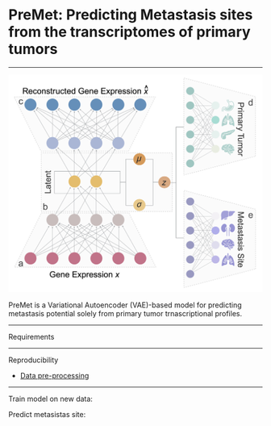 # PreMet: Predicting Metastasis sites from the transcriptomes of primary tumors

***

![PreMet Model Overview](./PreMet_model.png)

PreMet is a Variational Autoencoder (VAE)-based model for predicting metastasis potential solely from primary tumor trnascriptional profiles.


*** 

Requirements


***

Reproducibility

- [Data pre-processing](https://github.com/loooooooopi/PreMet/blob/main/Reproducibility/data_preprocessing.ipynb)

***

Train model on new data: 

Predict metasistas site: 
